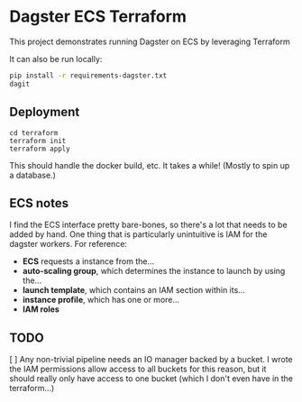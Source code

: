 # Dagster ECS Terraform

This project demonstrates running Dagster on ECS by leveraging Terraform

It can also be run locally:

```bash
pip install -r requirements-dagster.txt
dagit
```

## Deployment

```
cd terraform
terraform init
terraform apply
```

This should handle the docker build, etc. It takes a while! (Mostly to spin up a database.)

## ECS notes

I find the ECS interface pretty bare-bones, so there's a lot that needs to be added by hand. One thing that is particularly unintuitive is IAM for the dagster workers. For reference:

- **ECS** requests a instance from the...
- **auto-scaling group**, which determines the instance to launch by using the...
- **launch template**, which contains an IAM section within its...
- **instance profile**, which has one or more...
- **IAM roles**

## TODO

[ ] Any non-trivial pipeline needs an IO manager backed by a bucket. I wrote the IAM permissions allow access to all buckets for this reason, but it should really only have access to one bucket (which I don't even have in the terraform...)
